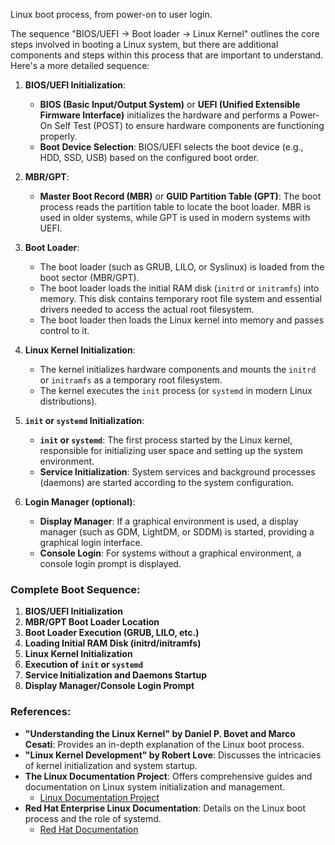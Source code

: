 Linux boot process, from power-on to user login.

The sequence "BIOS/UEFI -> Boot loader -> Linux Kernel" outlines the core steps involved in booting a Linux system, but there are additional components and steps within this process that are important to understand. Here's a more detailed sequence:

1. **BIOS/UEFI Initialization**:
   - **BIOS (Basic Input/Output System)** or **UEFI (Unified Extensible Firmware Interface)** initializes the hardware and performs a Power-On Self Test (POST) to ensure hardware components are functioning properly.
   - **Boot Device Selection**: BIOS/UEFI selects the boot device (e.g., HDD, SSD, USB) based on the configured boot order.

2. **MBR/GPT**:
   - **Master Boot Record (MBR)** or **GUID Partition Table (GPT)**: The boot process reads the partition table to locate the boot loader. MBR is used in older systems, while GPT is used in modern systems with UEFI.

3. **Boot Loader**:
   - The boot loader (such as GRUB, LILO, or Syslinux) is loaded from the boot sector (MBR/GPT).
   - The boot loader loads the initial RAM disk (`initrd` or `initramfs`) into memory. This disk contains temporary root file system and essential drivers needed to access the actual root filesystem.
   - The boot loader then loads the Linux kernel into memory and passes control to it.

4. **Linux Kernel Initialization**:
   - The kernel initializes hardware components and mounts the `initrd` or `initramfs` as a temporary root filesystem.
   - The kernel executes the `init` process (or `systemd` in modern Linux distributions).

5. **`init` or `systemd` Initialization**:
   - **`init` or `systemd`**: The first process started by the Linux kernel, responsible for initializing user space and setting up the system environment.
   - **Service Initialization**: System services and background processes (daemons) are started according to the system configuration.

6. **Login Manager (optional)**:
   - **Display Manager**: If a graphical environment is used, a display manager (such as GDM, LightDM, or SDDM) is started, providing a graphical login interface.
   - **Console Login**: For systems without a graphical environment, a console login prompt is displayed.

### Complete Boot Sequence:

1. **BIOS/UEFI Initialization**
2. **MBR/GPT Boot Loader Location**
3. **Boot Loader Execution (GRUB, LILO, etc.)**
4. **Loading Initial RAM Disk (initrd/initramfs)**
5. **Linux Kernel Initialization**
6. **Execution of `init` or `systemd`**
7. **Service Initialization and Daemons Startup**
8. **Display Manager/Console Login Prompt**

### References:
- **"Understanding the Linux Kernel" by Daniel P. Bovet and Marco Cesati**: Provides an in-depth explanation of the Linux boot process.
- **"Linux Kernel Development" by Robert Love**: Discusses the intricacies of kernel initialization and system startup.
- **The Linux Documentation Project**: Offers comprehensive guides and documentation on Linux system initialization and management.
  - [Linux Documentation Project](https://www.tldp.org/)
- **Red Hat Enterprise Linux Documentation**: Details on the Linux boot process and the role of systemd.
  - [Red Hat Documentation](https://access.redhat.com/documentation/en-us/red_hat_enterprise_linux/7/html/system_administrators_guide/chap-getting_started_with_systemd)
